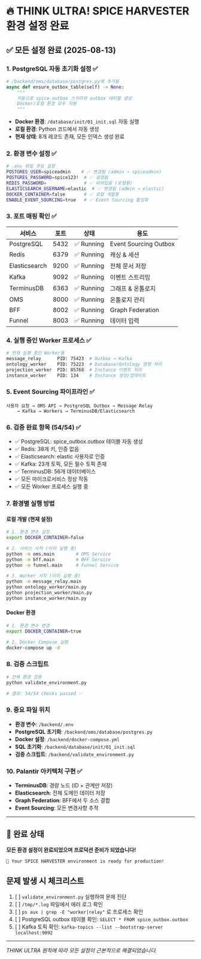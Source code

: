 # 🔥 THINK ULTRA! SPICE HARVESTER 환경 설정 완료

## ✅ 모든 설정 완료 (2025-08-13)

### 1. PostgreSQL 자동 초기화 설정 ✅
```python
# /backend/oms/database/postgres.py에 추가됨
async def ensure_outbox_table(self) -> None:
    """
    자동으로 spice_outbox 스키마와 outbox 테이블 생성
    Docker/로컬 환경 모두 지원
    """
```
- **Docker 환경**: `/database/init/01_init.sql` 자동 실행
- **로컬 환경**: Python 코드에서 자동 생성
- **현재 상태**: 8개 레코드 존재, 모든 인덱스 생성 완료

### 2. 환경 변수 설정 ✅
```bash
# .env 파일 주요 설정
POSTGRES_USER=spiceadmin    # ✅ 변경됨 (admin → spiceadmin)
POSTGRES_PASSWORD=spice123!  # ✅ 설정됨
REDIS_PASSWORD=              # ✅ 비어있음 (로컬용)
ELASTICSEARCH_USERNAME=elastic  # ✅ 변경됨 (admin → elastic)
DOCKER_CONTAINER=false       # ✅ 로컬 개발용
ENABLE_EVENT_SOURCING=true   # ✅ Event Sourcing 활성화
```

### 3. 포트 매핑 확인 ✅
| 서비스 | 포트 | 상태 | 용도 |
|--------|------|------|------|
| PostgreSQL | 5432 | ✅ Running | Event Sourcing Outbox |
| Redis | 6379 | ✅ Running | 캐싱 & 세션 |
| Elasticsearch | 9200 | ✅ Running | 전체 문서 저장 |
| Kafka | 9092 | ✅ Running | 이벤트 스트리밍 |
| TerminusDB | 6363 | ✅ Running | 그래프 & 온톨로지 |
| OMS | 8000 | ✅ Running | 온톨로지 관리 |
| BFF | 8002 | ✅ Running | Graph Federation |
| Funnel | 8003 | ✅ Running | 데이터 입력 |

### 4. 실행 중인 Worker 프로세스 ✅
```bash
# 현재 실행 중인 Worker들
message_relay      PID: 75423  # Outbox → Kafka
ontology_worker    PID: 75223  # Database/Ontology 명령 처리
projection_worker  PID: 85768  # Instance 이벤트 처리
instance_worker    PID: 134    # Instance 생성/업데이트
```

### 5. Event Sourcing 파이프라인 ✅
```
사용자 요청 → OMS API → PostgreSQL Outbox → Message Relay 
    → Kafka → Workers → TerminusDB/Elasticsearch
```

### 6. 검증 완료 항목 (54/54) ✅
- ✅ PostgreSQL: spice_outbox.outbox 테이블 자동 생성
- ✅ Redis: 38개 키, 인증 없음
- ✅ Elasticsearch: elastic 사용자로 인증
- ✅ Kafka: 23개 토픽, 모든 필수 토픽 존재
- ✅ TerminusDB: 56개 데이터베이스
- ✅ 모든 마이크로서비스 정상 작동
- ✅ 모든 Worker 프로세스 실행 중

### 7. 환경별 실행 방법

#### 로컬 개발 (현재 설정)
```bash
# 1. 환경 변수 설정
export DOCKER_CONTAINER=false

# 2. 서비스 시작 (이미 실행 중)
python -m oms.main        # OMS Service
python -m bff.main        # BFF Service  
python -m funnel.main     # Funnel Service

# 3. Worker 시작 (이미 실행 중)
python -m message_relay.main
python ontology_worker/main.py
python projection_worker/main.py
python instance_worker/main.py
```

#### Docker 환경
```bash
# 1. 환경 변수 변경
export DOCKER_CONTAINER=true

# 2. Docker Compose 실행
docker-compose up -d
```

### 8. 검증 스크립트
```bash
# 전체 환경 검증
python validate_environment.py

# 결과: 54/54 checks passed ✅
```

### 9. 중요 파일 위치
- **환경 변수**: `/backend/.env`
- **PostgreSQL 초기화**: `/backend/oms/database/postgres.py`
- **Docker 설정**: `/backend/docker-compose.yml`
- **SQL 초기화**: `/backend/database/init/01_init.sql`
- **검증 스크립트**: `/backend/validate_environment.py`

### 10. Palantir 아키텍처 구현 ✅
- **TerminusDB**: 경량 노드 (ID + 관계만 저장)
- **Elasticsearch**: 전체 도메인 데이터 저장
- **Graph Federation**: BFF에서 두 소스 결합
- **Event Sourcing**: 모든 변경사항 추적

---

## 🎉 완료 상태
**모든 환경 설정이 완료되었으며 프로덕션 준비가 되었습니다!**

```
🚀 Your SPICE HARVESTER environment is ready for production!
```

## 문제 발생 시 체크리스트
1. [ ] `validate_environment.py` 실행하여 문제 진단
2. [ ] `/tmp/*.log` 파일에서 에러 로그 확인
3. [ ] `ps aux | grep -E "worker|relay"` 로 프로세스 확인
4. [ ] PostgreSQL outbox 테이블 확인: `SELECT * FROM spice_outbox.outbox`
5. [ ] Kafka 토픽 확인: `kafka-topics --list --bootstrap-server localhost:9092`

---
*THINK ULTRA 원칙에 따라 모든 설정이 근본적으로 해결되었습니다.*